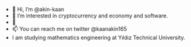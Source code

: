 - 👋 Hi, I’m @akin-kaan
- 👀 I’m interested in cryptocurrency and economy and software.
- 🌱 
- 📫 You can reach me on twitter @kaanakin165
- I am studying mathematics engineering at Yıldız Technical University.


